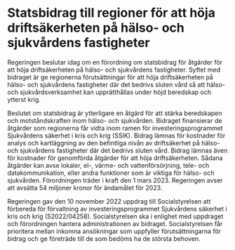 # Statsbidrag till regioner för att höja driftsäkerheten på hälso- och sjukvårdens fastigheter

Regeringen beslutar idag om en förordning om statsbidrag för åtgärder för att höja driftsäkerheten på hälso- och sjukvårdens fastigheter. Syftet med bidraget är ge regionerna förutsättningar för att höja driftsäkerheten på hälso- och sjukvårdens fastigheter där det bedrivs sluten vård så att hälso- och sjukvårdsverksamhet kan upprätthållas under höjd beredskap och ytterst krig.

Beslutet om statsbidrag är ytterligare en åtgärd för att stärka beredskapen och motståndskraften inom hälso- och sjukvården. Bidraget finansierar de åtgärder som regionerna får vidta inom ramen för investeringsprogrammet Sjukvårdens säkerhet i kris och krig (SSIK). Bidrag lämnas för kostnader för analys och kartläggning av den befintliga nivån av driftsäkerhet på hälso- och sjukvårdens fastigheter där det bedrivs sluten vård. Bidrag lämnas även för kostnader för genomförda åtgärder för att höja driftsäkerheten. Sådana åtgärder kan avse lokaler, el-, värme- och vattenförsörjning, tele- och datakommunikation, eller andra funktioner som är viktiga för hälso- och sjukvården. Förordningen träder i kraft den 1 mars 2023. Regeringen avser att avsätta 54 miljoner kronor för ändamålet för 2023.

Regeringen gav den 10 november 2022 uppdrag till Socialstyrelsen att förbereda för förvaltning av investeringsprogrammet Sjukvårdens säkerhet i kris och krig (S2022/04258). Socialstyrelsen ska i enlighet med uppdraget och förordningen hantera administrationen av bidraget. Socialstyrelsen får prioritera mellan inkomna ansökningar som uppfyller förutsättningarna för bidrag och ge företräde till de som bedöms ha de största behoven.
